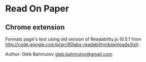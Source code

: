 # Read On Paper
## Chrome extension

Formats page's text using old version of Readability.js (0.5.1 from http://code.google.com/p/arc90labs-readability/downloads/list). 

Author: Gleb Bahmutov <gleb.bahmutov@gmail.com>
